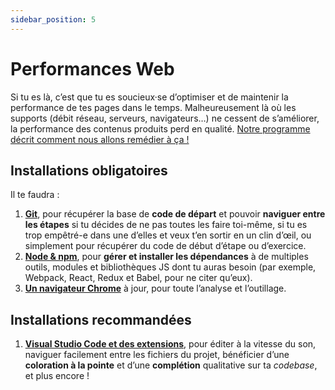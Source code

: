 ```yaml
---
sidebar_position: 5
---
```


# Performances Web

Si tu es là, c’est que tu es soucieux·se d’optimiser et de maintenir la performance de tes pages dans le temps. Malheureusement là où les supports (débit réseau, serveurs, navigateurs…) ne cessent de s’améliorer, la performance des contenus produits perd en qualité. [Notre programme décrit comment nous allons remédier à ça !](https://delicious-insights.com/fr/formations/performances-web/#program)

## Installations obligatoires

Il te faudra :

1. **[Git](/docs/software/git)**, pour récupérer la base de **code de départ** et pouvoir **naviguer entre les étapes** si tu décides de ne pas toutes les faire toi-même, si tu es trop empêtré-e dans une d’elles et veux t’en sortir en un clin d’œil, ou simplement pour récupérer du code de début d’étape ou d’exercice.
2. **[Node & npm](/docs/software/node)**, pour **gérer et installer les dépendances** à de multiples outils, modules et bibliothèques JS dont tu auras besoin (par exemple, Webpack, React, Redux et Babel, pour ne citer qu’eux).
3. **[Un navigateur Chrome](https://www.google.fr/intl/fr/chrome/)** à jour, pour toute l’analyse et l’outillage.

## Installations recommandées

1. **[Visual Studio Code et des extensions](/docs/software/vscode)**, pour éditer à la vitesse du son, naviguer facilement entre les fichiers du projet, bénéficier d’une **coloration à la pointe** et d’une **complétion** qualitative sur ta _codebase_, et plus encore !
